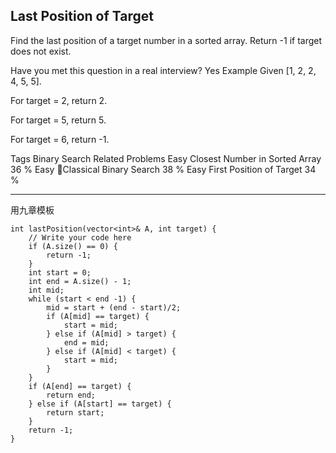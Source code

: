 ## Last Position of Target  ##

Find the last position of a target number in a sorted array. Return -1 if target does not exist.

Have you met this question in a real interview? Yes
Example
Given [1, 2, 2, 4, 5, 5].

For target = 2, return 2.

For target = 5, return 5.

For target = 6, return -1.

Tags 
Binary Search
Related Problems 
Easy Closest Number in Sorted Array 36 %
Easy Classical Binary Search 38 %
Easy First Position of Target 34 %

----------
用九章模板

	int lastPosition(vector<int>& A, int target) {
	    // Write your code here
	    if (A.size() == 0) {
	        return -1;
	    }
	    int start = 0;
	    int end = A.size() - 1;
	    int mid;
	    while (start < end -1) {
	        mid = start + (end - start)/2;
	        if (A[mid] == target) {
	            start = mid;
	        } else if (A[mid] > target) {
	            end = mid;
	        } else if (A[mid] < target) {
	            start = mid;
	        }
	    }
	    if (A[end] == target) {
	        return end;
	    } else if (A[start] == target) {
	        return start;
	    }
	    return -1;
	}